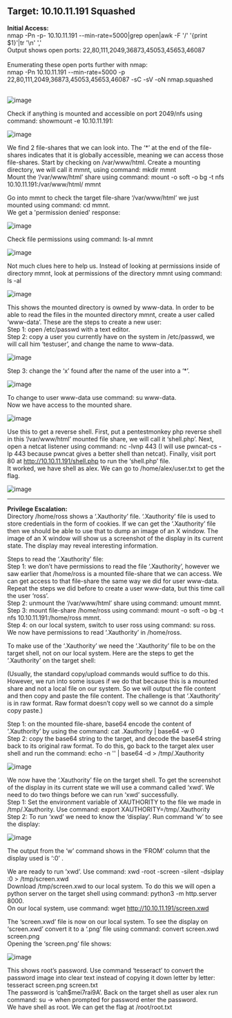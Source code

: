 <h2> Target: 10.10.11.191 Squashed </h2>
<html> 
<body> 
<b>Initial Access:</b><br>
nmap -Pn -p- 10.10.11.191 --min-rate=5000|grep open|awk -F '/' '{print $1}'|tr '\n' ',' 	<br>
Output shows open ports: 22,80,111,2049,36873,45053,45653,46087 <br><br>
Enumerating these open ports further with nmap: <br>
nmap -Pn 10.10.11.191 --min-rate=5000 -p 22,80,111,2049,36873,45053,45653,46087 -sC -sV -oN nmap.squashed
  
<br> ![image](https://user-images.githubusercontent.com/93153300/201415120-8ecfb9f5-c174-487f-b0c4-751f762293c3.png)
 
Check if anything is mounted and accessible on port 2049/nfs using command: showmount -e 10.10.11.191:
 
![image](https://user-images.githubusercontent.com/93153300/201415208-a4c7cf1f-6a56-4604-98a6-e044f82cb366.png)
 
We find 2 file-shares that we can look into.  The ‘*’ at the end of the file-shares indicates that it is globally accessible, meaning we can access those file-shares.  Start by checking on /var/www/html.  Create a mounting directory, we will call it mmnt, using command: mkdir mmnt <br>
Mount the ‘/var/www/html’ share using command: mount -o soft -o bg -t nfs 10.10.11.191:/var/www/html/ mmnt
 
Go into mmnt to check the target file-share ‘/var/www/html’ we just mounted using command: cd mmnt.  <br>
We get a 'permission denied' response: 
 
![image](https://user-images.githubusercontent.com/93153300/201415223-8edce889-39c4-4945-b730-f06b52e3f25a.png)
 
Check file permissions using command: ls-al mmnt 
 
![image](https://user-images.githubusercontent.com/93153300/201415249-97a66f19-039e-416d-83c5-7270bf7f8d2f.png)

Not much clues here to help us.  Instead of looking at permissions inside of directory mmnt, look at permissions of the directory mmnt using command: ls -al 

![image](https://user-images.githubusercontent.com/93153300/201415267-811e1fdc-72f0-4f3a-9b11-f0384eee0d81.png)

This shows the mounted directory is owned by www-data.  In order to be able to read the files in the mounted directory mmnt, create a user called ‘www-data’.  These are the steps to create a new user: <br>
Step 1: open /etc/passwd with a text editor. <br>
Step 2: copy a user you currently have on the system in /etc/passwd, we will call him ‘testuser’, and change the name to www-data. 

![image](https://user-images.githubusercontent.com/93153300/201415283-bd8be1f9-7ac5-492a-afc6-32a426fd9853.png)
 
Step 3: change the ‘x’ found after the name of the user into a ‘*’.
 
![image](https://user-images.githubusercontent.com/93153300/201415311-d3faf871-76e6-473d-ad4f-1a41a278621b.png)
 
To change to user www-data use command: su www-data.  <br>
Now we have access to the mounted share.  

![image](https://user-images.githubusercontent.com/93153300/201415344-017d1402-3676-44a9-8b3c-4f735066df96.png)

Use this to get a reverse shell.  First, put a pentestmonkey php reverse shell in this ‘/var/www/html’ mounted file share, we will call it ‘shell.php’.  Next, open a netcat listener using command: nc -lvnp 443 (I will use pwncat-cs -lp 443 because pwncat gives a better shell than netcat).  Finally, visit port 80 at http://10.10.11.191/shell.php to run the ‘shell.php’ file. <br>
It worked, we have shell as alex.  We can go to /home/alex/user.txt to get the flag.
 
![image](https://user-images.githubusercontent.com/93153300/201415416-4b04cbf0-1ce3-4bd6-932e-a4e7be57547f.png)
_______________________________________________________________________________
<b>Privilege Escalation:</b><br>
Directory /home/ross shows a ‘.Xauthority’ file.  ‘.Xauthority’ file is used to store credentials in the form of cookies.  If we can get the ‘.Xauthority’ file then we should be able to use that to dump an image of an X window.  The image of an X window will show us a screenshot of the display in its current state.  The display may reveal interesting information.  

Steps to read the ‘.Xauthority’ file: <br>
Step 1: we don’t have permissions to read the file ‘.Xauthority’, however we saw earlier that /home/ross is a mounted file-share that we can access.  We can get access to that file-share the same way we did for user www-data.  Repeat the steps we did before to create a user www-data, but this time call the user ‘ross’.  
Step 2: unmount the ‘/var/www/html’ share using command: umount mmnt.  <br>
Step 3: mount file-share /home/ross using command: mount -o soft -o bg -t nfs 10.10.11.191:/home/ross mmnt.  
Step 4: on our local system, switch to user ross using command: su ross.   We now have permissions to read ‘.Xauthority’ in /home/ross.   

To make use of the ‘.Xauthority’ we need the ‘.Xauthority’ file to be on the target shell, not on our local system.  Here are the steps to get the ‘.Xauthority’ on the target shell:

(Usually, the standard copy/upload commands would suffice to do this.  However, we run into some issues if we do that because this is a mounted share and not a local file on our system. So we will output the file content and then copy and paste the file content.  The challenge is that ‘.Xauthority’ is in raw format.  Raw format doesn’t copy well so we cannot do a simple copy paste.)

Step 1:  on the mounted file-share, base64 encode the content of ‘.Xauthority’ by using the command: cat .Xauthority | base64 -w 0 <br>
Step 2: copy the base64 string to the target, and decode the base64 string back to its original raw format.  To do this, go back to the target alex user shell and run the command: echo -n '<put here the base64 encoded string>' | base64 -d > /tmp/.Xauthority 
 
![image](https://user-images.githubusercontent.com/93153300/201415434-3ce491fe-d5ef-4209-be4d-0872e9eee185.png)

We now have the ‘.Xauthority’ file on the target shell.  To get the screenshot of the display in its current state we will use a command called ‘xwd’.  We need to do two things before we can run ‘xwd’ successfully.  
Step 1: Set the environment variable of XAUTHORITY to the file we made in /tmp/.Xauthority.  Use command: export XAUTHORITY=/tmp/.Xauthority <br>
Step 2: To run ‘xwd’ we need to know the ‘display’.  Run command ‘w’  to see the display:
 
![image](https://user-images.githubusercontent.com/93153300/201415457-53513776-95f7-4d9a-a33a-23f3bdf5089b.png)
  
The output from the ‘w’ command shows in the ‘FROM’ column that the display used is ‘:0’ .

We are ready to run ‘xwd’. Use command: xwd -root -screen -silent -dsiplay :0 > /tmp/screen.xwd <br>
Download /tmp/screen.xwd to our local system.  To do this we will open a python server on the target shell using command: python3 -m http.server 8000.  <br>
On our local system, use command: wget http://10.10.11.191/screen.xwd

The ‘screen.xwd’ file is now on our local system.  To see the display on ‘screen.xwd’ convert it to a ‘.png’ file using command: convert screen.xwd screen.png <br>
Opening the ‘screen.png’  file shows:

![image](https://user-images.githubusercontent.com/93153300/201415474-6e93858c-05d9-4696-bef6-582d5e16560f.png)

This shows root’s password. Use command ‘tesseract’ to convert the password image into clear text  instead of copying it down letter by letter: tesseract screen.png screen.txt <br>
The password is ‘cah$mei7rai9A’.  Back on the target shell as user alex run command: su → when prompted for password enter the password.  <br>
We have shell as root.  We can get the flag at /root/root.txt
</body>
</html>
